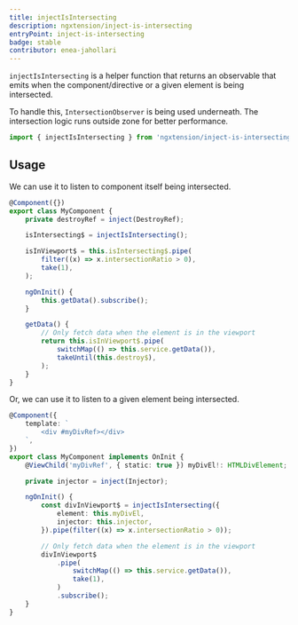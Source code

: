 ```yaml
---
title: injectIsIntersecting
description: ngxtension/inject-is-intersecting
entryPoint: inject-is-intersecting
badge: stable
contributor: enea-jahollari
---
```


`injectIsIntersecting` is a helper function that returns an observable that emits when the component/directive or a given element is being intersected.

To handle this, `IntersectionObserver` is being used underneath. The intersection logic runs outside zone for better performance.

```ts
import { injectIsIntersecting } from 'ngxtension/inject-is-intersecting';
```

## Usage

We can use it to listen to component itself being intersected.

```ts
@Component({})
export class MyComponent {
	private destroyRef = inject(DestroyRef);

	isIntersecting$ = injectIsIntersecting();

	isInViewport$ = this.isIntersecting$.pipe(
		filter((x) => x.intersectionRatio > 0),
		take(1),
	);

	ngOnInit() {
		this.getData().subscribe();
	}

	getData() {
		// Only fetch data when the element is in the viewport
		return this.isInViewport$.pipe(
			switchMap(() => this.service.getData()),
			takeUntil(this.destroy$),
		);
	}
}
```

Or, we can use it to listen to a given element being intersected.

```ts
@Component({
	template: `
		<div #myDivRef></div>
	`,
})
export class MyComponent implements OnInit {
	@ViewChild('myDivRef', { static: true }) myDivEl!: HTMLDivElement;

	private injector = inject(Injector);

	ngOnInit() {
		const divInViewport$ = injectIsIntersecting({
			element: this.myDivEl,
			injector: this.injector,
		}).pipe(filter((x) => x.intersectionRatio > 0));

		// Only fetch data when the element is in the viewport
		divInViewport$
			.pipe(
				switchMap(() => this.service.getData()),
				take(1),
			)
			.subscribe();
	}
}
```
